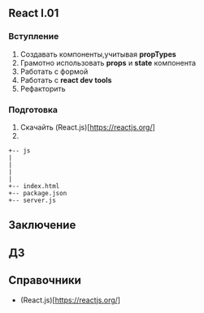 ## React l.01

### Вступление

1. Создавать компоненты,учитывая **propTypes**
2. Грамотно использовать **props** и **state** компонента 
3. Работать с формой
4. Работать с **react dev tools**
5. Рефакторить

### Подготовка

1. Скачайть (React.js)[https://reactjs.org/]
2. 
```
+-- js
|
|
|
|
+-- index.html
+-- package.json
+-- server.js
```

## Заключение

## ДЗ

## Справочники
- (React.js)[https://reactjs.org/]